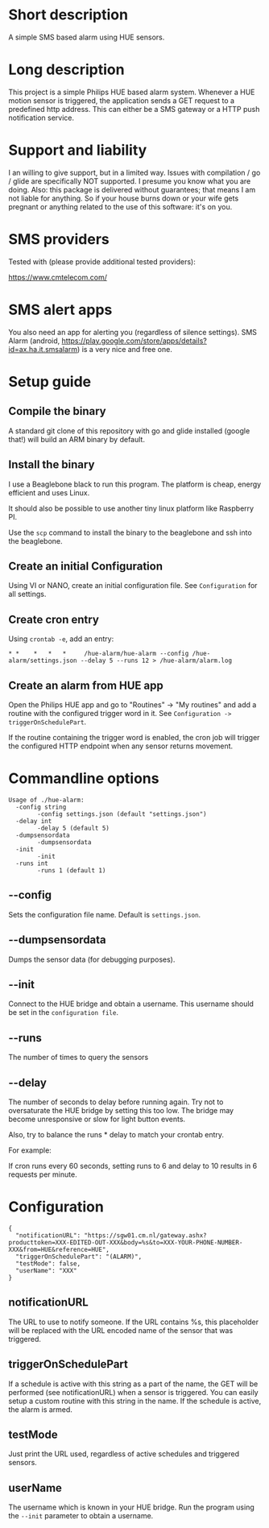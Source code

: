 # Short description
A simple SMS based alarm using HUE sensors.

# Long description
This project is a simple Philips HUE based alarm system. Whenever a HUE motion sensor is triggered, the application sends a GET request to a predefined 
http address. This can either be a SMS gateway or a HTTP push notification service.

# Support and liability

I an willing to give support, but in a limited way. Issues with compilation / go / glide are specifically NOT supported. I presume you know what you are doing.
Also: this package is delivered without guarantees; that means I am not liable for anything. So if your house burns down or your wife gets pregnant or 
anything related to the use of this software: it's on you.

# SMS providers

Tested with (please provide additional tested providers):

https://www.cmtelecom.com/

# SMS alert apps

You also need an app for alerting you (regardless of silence settings). SMS Alarm (android, https://play.google.com/store/apps/details?id=ax.ha.it.smsalarm) is a very nice and free one.

# Setup guide

## Compile the binary

A standard git clone of this repository with go and glide installed (google that!) will build an ARM binary by default.

## Install the binary

I use a Beaglebone black to run this program. The platform is cheap, energy efficient and uses Linux.

It should also be possible to use another tiny linux platform like Raspberry PI.

Use the `scp` command to install the binary to the beaglebone and ssh into the beaglebone.

## Create an initial Configuration

Using VI or NANO, create an initial configuration file. See `Configuration` for all settings.

## Create cron entry

Using `crontab -e`, add an entry:

```
* *    *   *   *     /hue-alarm/hue-alarm --config /hue-alarm/settings.json --delay 5 --runs 12 > /hue-alarm/alarm.log
```

## Create an alarm from HUE app

Open the Philips HUE app and go to "Routines" -> "My routines" and add a routine with the configured trigger word in it. See `Configuration -> triggerOnSchedulePart`.

If the routine containing the trigger word is enabled, the cron job will trigger the configured HTTP endpoint when any sensor returns movement.

# Commandline options

```
Usage of ./hue-alarm:
  -config string
    	-config settings.json (default "settings.json")
  -delay int
    	-delay 5 (default 5)
  -dumpsensordata
    	-dumpsensordata
  -init
    	-init
  -runs int
    	-runs 1 (default 1)
```

## --config

Sets the configuration file name. Default is `settings.json`.

## --dumpsensordata

Dumps the sensor data (for debugging purposes).

## --init

Connect to the HUE bridge and obtain a username. This username should be set in the `configuration file`.

## --runs

The number of times to query the sensors

## --delay

The number of seconds to delay before running again. Try not to oversaturate the HUE bridge by setting this too low. The bridge may become unresponsive or 
slow for light button events. 

Also, try to balance the runs * delay to match your crontab entry.

For example: 

If cron runs every 60 seconds, setting runs to 6 and delay to 10 results in 6 requests per minute.


# Configuration
```
{
  "notificationURL": "https://sgw01.cm.nl/gateway.ashx?producttoken=XXX-EDITED-OUT-XXX&body=%s&to=XXX-YOUR-PHONE-NUMBER-XXX&from=HUE&reference=HUE",
  "triggerOnSchedulePart": "(ALARM)",
  "testMode": false,
  "userName": "XXX"
}
```

## notificationURL

The URL to use to notify someone. If the URL contains %s, this placeholder will be replaced with the URL encoded name of the sensor that was triggered.

## triggerOnSchedulePart

If a schedule is active with this string as a part of the name, the GET will be performed (see notificationURL) when a sensor is triggered. You can 
easily setup a custom routine with this string in the name. If the schedule is active, the alarm is armed.

## testMode

Just print the URL used, regardless of active schedules and triggered sensors. 

## userName

The username which is known in your HUE bridge. Run the program using the `--init` parameter to obtain a username.

